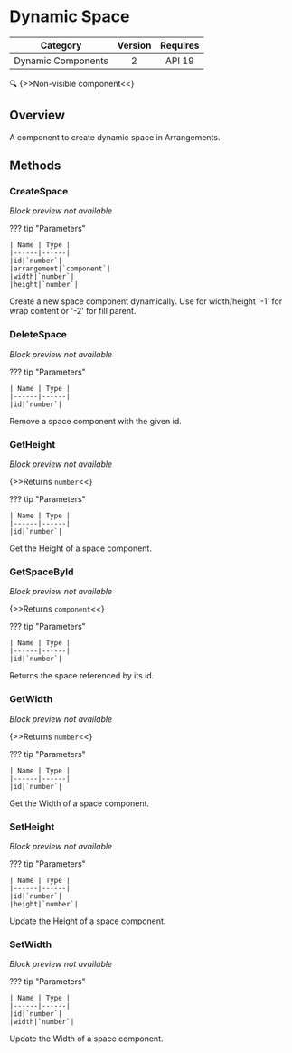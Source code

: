# Dynamic Space

| Category | Version | Requires |
|:--------:|:-------:|:--------:|
|Dynamic Components|2|API 19 | Android 4.4 - 4.4.4 KitKat|

:mag: {>>Non-visible component<<}

## Overview

A component to create dynamic space in Arrangements.

## Methods

### CreateSpace

_Block preview not available_

??? tip "Parameters"

    | Name | Type |
    |------|------|
    |id|`number`|
    |arrangement|`component`|
    |width|`number`|
    |height|`number`|


Create a new space component dynamically. Use for width/height '-1' for wrap content or '-2' for fill parent.

### DeleteSpace

_Block preview not available_

??? tip "Parameters"

    | Name | Type |
    |------|------|
    |id|`number`|


Remove a space component with the given id.

### GetHeight

_Block preview not available_

{>>Returns `number`<<}

??? tip "Parameters"

    | Name | Type |
    |------|------|
    |id|`number`|


Get the Height of a space component.

### GetSpaceById

_Block preview not available_

{>>Returns `component`<<}

??? tip "Parameters"

    | Name | Type |
    |------|------|
    |id|`number`|


Returns the space referenced by its id.

### GetWidth

_Block preview not available_

{>>Returns `number`<<}

??? tip "Parameters"

    | Name | Type |
    |------|------|
    |id|`number`|


Get the Width of a space component.

### SetHeight

_Block preview not available_

??? tip "Parameters"

    | Name | Type |
    |------|------|
    |id|`number`|
    |height|`number`|


Update the Height of a space component.

### SetWidth

_Block preview not available_

??? tip "Parameters"

    | Name | Type |
    |------|------|
    |id|`number`|
    |width|`number`|


Update the Width of a space component.